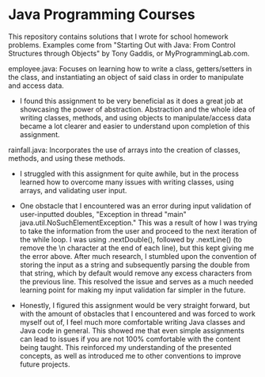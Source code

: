 # Java Programming Courses
This repository contains solutions that I wrote for school homework problems. Examples come from "Starting Out with Java: From Control Structures through Objects" by Tony Gaddis, or MyProgrammingLab.com.


employee.java: Focuses on learning how to write a class, getters/setters in the class, and instantiating an object of said class in order to manipulate and access data.
- I found this assignment to be very beneficial as it does a great job at showcasing the power of abstraction. Abstraction and the whole idea of writing classes, methods, and 
  using objects to manipulate/access data became a lot clearer and easier to understand upon completion of this assignment.

rainfall.java: Incorporates the use of arrays into the creation of classes, methods, and using these methods.
- I struggled with this assignment for quite awhile, but in the process learned how to overcome many issues with writing classes, using arrays, and validating user input.

- One obstacle that I encountered was an error during input validation of user-inputted doubles, "Exception in thread "main" java.util.NoSuchElementException." This was 
 a result of how I was trying to take the information from the user and proceed to the next iteration of the while loop. I was using .nextDouble(), followed by .nextLine() (to
 remove the \n character at the end of each line), but this kept giving me the error above. After much research, I stumbled upon the convention of storing the input as a string
 and subsequently parsing the double from that string, which by default would remove any excess characters from the previous line. This resolved the issue and serves as a much 
 needed learning point for making my input validation far simpler in the future.

- Honestly, I figured this assignment would be very straight forward, but with the amount of obstacles that I encountered and was forced to work myself out of,
 I feel much more comfortable writing Java classes and Java code in general. This showed me that even simple assignments can lead to issues if you are not 100% comfortable
 with the content being taught. This reinforced my understanding of the presented concepts, as well as introduced me to other conventions to improve future projects.
